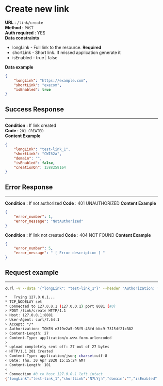 # Create new link

**URL** : `/link/create`  
**Method** : `POST`  
**Auth required** : YES  
**Data constraints**

- longLink - Full link to the resource. **Required**
- shortLink - Short link. If missed application generate it
- isEnabled - true | false
  
**Data example**

```json
{
    "longLink": "https://example.com",
    "shortLink": "execom",
    "isEnabled": true
}
```

## Success Response

___

**Condition** : If link created  
**Code** : `201 CREATED`  
**Content Example**

```json
{
    "longLink": "test-link_1",
    "shortLink": "CWI62a",
    "domain": "",
    "isEnabled": false,
    "creationOn": 1588259164
}
```

## Error Response

___

**Condition** : If not authorized
**Code** : 401 UNAUTHORIZED
**Content Example**

```json
{
    "error_number": 1,
    "error_message": "NotAuthorized"
}
```

**Condition** : If link not created
**Code** : 404 NOT FOUND
**Content Example**

```json
{
    "error_number": 5,
    "error_message": " [ Error description ] "
}
```

## Request example

___

```bash
curl -v --data '{"longLink": "test-link_1"}' --header "Authorization: TOKEN <admin token hash>" http://127.0.0.1:8081/link/create

*   Trying 127.0.0.1...
* TCP_NODELAY set
* Connected to 127.0.0.1 (127.0.0.1) port 8081 (#0)
> POST /link/create HTTP/1.1
> Host: 127.0.0.1:8081
> User-Agent: curl/7.64.1
> Accept: */*
> Authorization: TOKEN e319e2a5-95f5-48fd-bbc9-7315df21c382
> Content-Length: 27
> Content-Type: application/x-www-form-urlencoded
>
* upload completely sent off: 27 out of 27 bytes
< HTTP/1.1 201 Created
< Content-Type: application/json; charset=utf-8
< Date: Thu, 30 Apr 2020 15:15:24 GMT
< Content-Length: 101
<
* Connection #0 to host 127.0.0.1 left intact
{"longLink":"test-link_1","shortLink":"N7LYjh","domain":"","isEnabled":false,"creationOn":1588259724}* Closing connection 0

```
